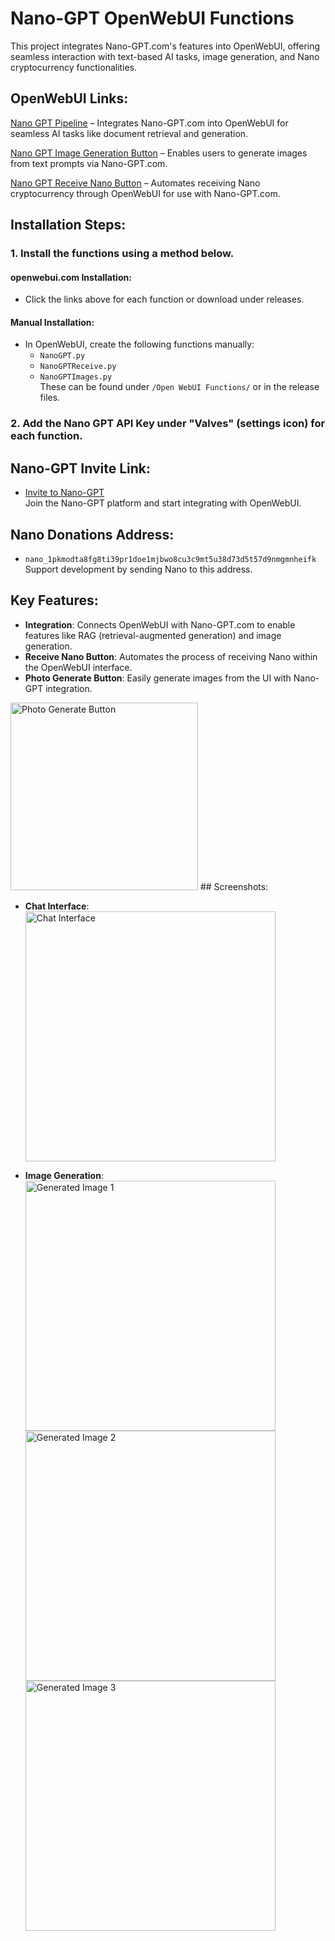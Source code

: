 # Nano-GPT OpenWebUI Functions

This project integrates Nano-GPT.com's features into OpenWebUI, offering seamless interaction with text-based AI tasks, image generation, and Nano cryptocurrency functionalities.

## OpenWebUI Links:
[Nano GPT Pipeline](https://openwebui.com/f/elliott/nano_gpt/) – Integrates Nano-GPT.com into OpenWebUI for seamless AI tasks like document retrieval and generation.

[Nano GPT Image Generation Button](https://openwebui.com/f/elliott/nanoimages/) – Enables users to generate images from text prompts via Nano-GPT.com.

[Nano GPT Receive Nano Button](https://openwebui.com/f/elliott/nanogpt_receive_nano/) – Automates receiving Nano cryptocurrency through OpenWebUI for use with Nano-GPT.com.

## Installation Steps:
### 1. Install the functions using a method below.
#### **openwebui.com Installation**: 
   - Click the links above for each function or download under releases.
#### **Manual Installation**:  
   - In OpenWebUI, create the following functions manually:
      - `NanoGPT.py`
      - `NanoGPTReceive.py`
      - `NanoGPTImages.py`  
   These can be found under `/Open WebUI Functions/` or in the release files.
### 2. Add the Nano GPT API Key under "Valves" (settings icon) for each function.

## Nano-GPT Invite Link:
- [Invite to Nano-GPT](https://nano-gpt.com/invite/8AQjX8kA)  
  Join the Nano-GPT platform and start integrating with OpenWebUI.

## Nano Donations Address:
- `nano_1pkmodta8fg8ti39pr1doe1mjbwo8cu3c9mt5u38d73d5t57d9nmgmnheifk`  
  Support development by sending Nano to this address.

## Key Features:
- **Integration**: Connects OpenWebUI with Nano-GPT.com to enable features like RAG (retrieval-augmented generation) and image generation.
- **Receive Nano Button**: Automates the process of receiving Nano within the OpenWebUI interface.
- **Photo Generate Button**: Easily generate images from the UI with Nano-GPT integration.

<img src="https://raw.githubusercontent.com/Orciotrox/NodeRed-Nano-GPT.com-OpenWebUI/refs/heads/main/ReadmePhotos/NIv2.png" alt="Photo Generate Button" width="300"/>
## Screenshots:

- **Chat Interface**:  
  <img src="https://raw.githubusercontent.com/Orciotrox/NodeRed-Nano-GPT.com-OpenWebUI/main/ReadmePhotos/Chat.png" alt="Chat Interface" width="400"/>

- **Image Generation**:  
  <img src="https://raw.githubusercontent.com/Orciotrox/NodeRed-Nano-GPT.com-OpenWebUI/refs/heads/main/ReadmePhotos/NIG1.png" alt="Generated Image 1" width="400"/>  
  <img src="https://raw.githubusercontent.com/Orciotrox/NodeRed-Nano-GPT.com-OpenWebUI/refs/heads/main/ReadmePhotos/NIG2.png" alt="Generated Image 2" width="400"/>  
  <img src="https://raw.githubusercontent.com/Orciotrox/NodeRed-Nano-GPT.com-OpenWebUI/refs/heads/main/ReadmePhotos/NIG3.png" alt="Generated Image 3" width="400"/>

